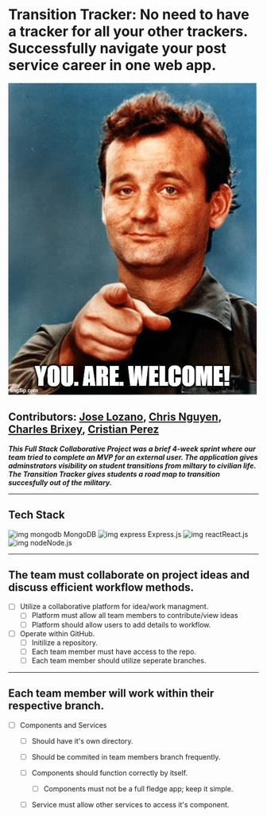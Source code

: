 # Transition Tracker: No need to have a tracker for all your other trackers. Successfully navigate your post service career in one web app.

<img src='./billMurray.jpeg'>

## Contributors: [Jose Lozano](https://github.com/jolozano), [Chris Nguyen](https://github.com/ComplexChris), [Charles Brixey](https://github.com/Brixsta), [Cristian Perez](https://github.com/Perezc1143)

***This Full Stack Collaborative Project was a brief 4-week sprint where our team tried to complete an MVP for an external user. The application gives adminstrators visibility on student transitions from miltary to civilian life. The Transition Tracker gives students a road map to transition succesfully out of the military.***

---------------------------------------------------

## Tech Stack
![img mongodb](https://github.com/mongodb/mongo/blob/master/docs/leaf.svg) MongoDB
![img express](http://expressjs.com/) Express.js
![img react](https://camo.githubusercontent.com/5ebc638bb3e5113c5a87a5462197c35f40f7185ea9940e7723846b6e403f8a6b/68747470733a2f2f6372656174652d72656163742d6170702e6465762f696d672f6c6f676f2e737667)React.js
![img node](https://nodejs.org/)Node.js

---------------------------------------------------

## **The team must collaborate on project ideas and discuss efficient workflow methods.**
  - [ ] Utilize a collaborative platform for idea/work managment.
    - [ ] Platform must allow all team members to contribute/view ideas
    - [ ] Platform should allow users to add details to workflow.
  - [ ] Operate within GitHub.
    - [ ] Initilize a repository.
    - [ ] Each team member must have access to the repo.
    - [ ] Each team member should utilize seperate branches.

---------------------------------------------------

## **Each team member will work within their respective branch.**
  - [ ] Components and Services
    - [ ] Should have it's own directory.
    - [ ] Should be commited in team members branch frequently.
    - [ ] Components should function correctly by itself.
      - [ ] Components must not be a full fledge app; keep it simple.
    - [ ] Service must allow other services to access it's component. 
    
    

